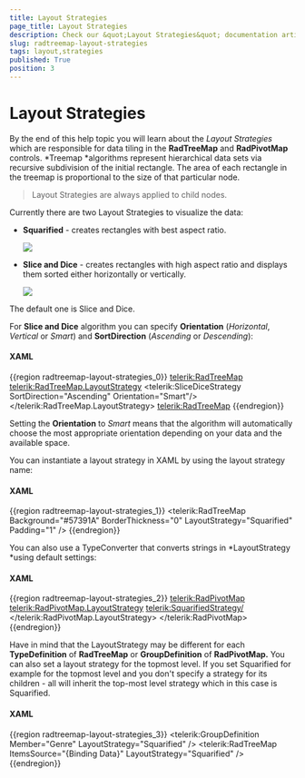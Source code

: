 ```yaml
---
title: Layout Strategies
page_title: Layout Strategies
description: Check our &quot;Layout Strategies&quot; documentation article for the RadTreeMap WPF control.
slug: radtreemap-layout-strategies
tags: layout,strategies
published: True
position: 3
---
```


# Layout Strategies

By the end of this help topic you will learn about the *Layout Strategies* which are responsible for data tiling in the __RadTreeMap__ and __RadPivotMap__ controls.
*Treemap *algorithms represent hierarchical data sets via recursive subdivision of the initial rectangle. The area of each rectangle in the treemap is proportional to the size of that particular node.

>Layout Strategies are always applied to child nodes.

Currently there are two Layout Strategies to visualize the data:

* __Squarified__ - creates rectangles with best aspect ratio.

	![](images/radtreemap_squarified.PNG) 
	
* __Slice and Dice__ - creates rectangles with high aspect ratio and displays them sorted either horizontally or vertically. 

	![](images/radtreemap_slice_and_dice.PNG)

The default one is Slice and Dice.

For __Slice and Dice__ algorithm you can specify __Orientation__ (*Horizontal*, *Vertical* or *Smart*) and __SortDirection__ (*Ascending* or *Descending*):

#### __XAML__

{{region radtreemap-layout-strategies_0}}
	<telerik:RadTreeMap>
	   <telerik:RadTreeMap.LayoutStrategy>
	      <telerik:SliceDiceStrategy SortDirection="Ascending" Orientation="Smart"/>
	  </telerik:RadTreeMap.LayoutStrategy>
	<telerik:RadTreeMap>
{{endregion}}

Setting the __Orientation__ to *Smart* means that the algorithm will automatically choose the most appropriate orientation depending on your data and the available space.

You can instantiate a layout strategy in XAML by using the layout strategy name:

#### __XAML__

{{region radtreemap-layout-strategies_1}}
	<telerik:RadTreeMap Background="#57391A" BorderThickness="0"
	LayoutStrategy="Squarified" Padding="1" />
{{endregion}}

You can also use a TypeConverter that converts strings in *LayoutStrategy *using default settings:

#### __XAML__

{{region radtreemap-layout-strategies_2}}
	<telerik:RadPivotMap>
	    <telerik:RadPivotMap.LayoutStrategy>
	      <telerik:SquarifiedStrategy/>
	    </telerik:RadPivotMap.LayoutStrategy>
	</telerik:RadPivotMap>
{{endregion}}

Have in mind that the LayoutStrategy may be different for each __TypeDefinition__ of __RadTreeMap__ or __GroupDefinition__ of __RadPivotMap.__ You can also set a layout strategy for the topmost level. If you set Squarified for example for the topmost level and you don't specify a strategy for its children - all will inherit the top-most level strategy which in this case is Squarified.

#### __XAML__

{{region radtreemap-layout-strategies_3}}
	<telerik:GroupDefinition Member="Genre" LayoutStrategy="Squarified" />
	<telerik:RadTreeMap ItemsSource="{Binding Data}" LayoutStrategy="Squarified" />
{{endregion}}